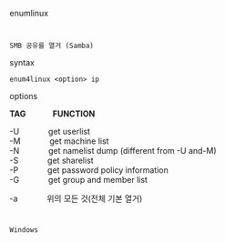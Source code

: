 enumlinux
#
`SMB 공유를 열거 (Samba)`

syntax

```
enum4linux <option> ip
```
options

**TAG**            **FUNCTION**

\-U             get userlist  
\-M             get machine list  
\-N             get namelist dump (different from -U and-M)  
\-S             get sharelist  
\-P             get password policy information  
\-G             get group and member list

\-a             위의 모든 것(전체 기본 열거)

#
`Windows`
